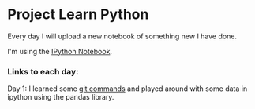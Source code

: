 # Project Learn Python

Every day I will upload a new notebook of something new I have done.

I'm using the [IPython Notebook](http://ipython.org).


### Links to each day:

Day 1: I learned some [git commands](001-git-basics.md) and played around with 
some data in ipython using the pandas library.